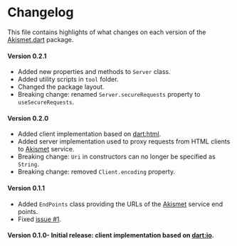 # Changelog
This file contains highlights of what changes on each version of the [Akismet.dart](https://pub.dartlang.org/packages/akismet) package.

#### Version 0.2.1
- Added new properties and methods to `Server` class.
- Added utility scripts in `tool` folder.
- Changed the package layout.
- Breaking change: renamed `Server.secureRequests` property to `useSecureRequests`.

#### Version 0.2.0
- Added client implementation based on [dart:html](https://api.dartlang.org/dart_html.html).
- Added server implementation used to proxy requests from HTML clients to [Akismet](https://akismet.com) service.
- Breaking change: `Uri` in constructors can no longer be specified as `String`.
- Breaking change: removed `Client.encoding` property.

#### Version 0.1.1
- Added `EndPoints` class providing the URLs of the [Akismet](https://akismet.com) service end points.
- Fixed [issue #1](https://github.com/cedx/akismet.dart/issues/1).

#### Version 0.1.0- Initial release: client implementation based on [dart:io](https://api.dartlang.org/dart_io.html).
